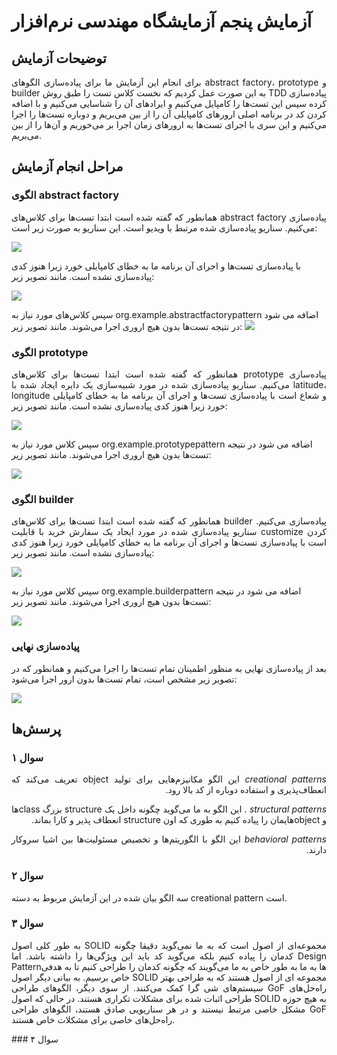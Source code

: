 # آزمایش پنجم آزمایشگاه مهندسی نرم‌افزار
## توضیحات آزمایش
<p align="justify">
برای انجام این آزمایش ما برای پیاده‌سازی الگوهای abstract factory، prototype و builder به این صورت عمل کردیم که نخست کلاس تست را طبق روش TDD پیاده‌سازی کرده سپس این تست‌ها را کامپایل می‌کنیم و ایرادهای آن را شناسایی می‌کنیم و با اضافه کردن کد در برنامه اصلی ارور‌های کامپایلی آن را از بین می‌بریم و دوباره تست‌ها را اجرا می‌کنیم و این سری با اجرای تست‌ها به ارور‌های زمان اجرا بر می‌خوریم و آن‌ها را از بین می‌بریم.
</p>

## مراحل انجام آزمایش

### الگوی abstract factory
<p align="justify">
همانطور که گفته شده است ابتدا تست‌ها برای کلاس‌های abstract factory پیاده‌سازی می‌کنیم. سناریو پیاده‌سازی شده مرتبط با ویدیو است. این سناریو به صورت زیر است:

  ![](https://github.com/re0078/SWE_Lab_HW6/assets/59199865/05538c17-7edb-468f-84ef-df5e9095c595)
  
با پیاده‌سازی تست‌ها و اجرای آن برنامه ما به خطای کامپایلی خورد زیرا هنوز کدی پیاده‌سازی نشده است. مانند تصویر زیر:

  ![](https://github.com/re0078/SWE_Lab_HW6/assets/59199865/4cddc140-565e-4254-b3c9-1126ee3071b8)
  
  سپس کلاس‌های مورد نیاز به org.example.abstractfactorypattern اضافه می ‌شود در نتیجه تست‌ها بدون هیچ اروری اجرا می‌شوند. مانند تصویر زیر:
  ![](https://github.com/re0078/SWE_Lab_HW6/assets/59199865/0759ba6c-fc99-4837-a968-269b79bafd33)
  
</p>

### الگوی prototype

<p align="justify">
  همانطور که گفته شده است ابتدا تست‌ها برای کلاس‌های prototype پیاده‌سازی می‌کنیم. سناریو پیاده‌سازی شده در مورد شبیه‌سازی یک دایره ایجاد شده با latitude،  longitude و شعاع است با پیاده‌سازی تست‌ها و اجرای آن برنامه ما به خطای کامپایلی خورد زیرا هنوز کدی پیاده‌سازی نشده است. مانند تصویر زیر:
  
  ![](https://github.com/re0078/SWE_Lab_HW6/assets/59199865/6e64bb04-b496-42a3-b976-995d04d9aad4)

  سپس کلاس‌ مورد نیاز به org.example.prototypepattern اضافه می ‌شود در نتیجه تست‌ها بدون هیچ اروری اجرا می‌شوند. مانند تصویر زیر:
  
![](https://github.com/re0078/SWE_Lab_HW6/assets/59199865/5d02ae1a-e7b1-4d3f-8381-b11f48325fd4)  
</p>

### الگوی builder

<p align="justify">
همانطور که گفته شده است ابتدا تست‌ها برای کلاس‌های builder پیاده‌سازی می‌کنیم. سناریو پیاده‌سازی شده در مورد ایجاد یک سفارش خرید با قابلیت customize کردن است با پیاده‌سازی تست‌ها و اجرای آن برنامه ما به خطای کامپایلی خورد زیرا هنوز کدی پیاده‌سازی نشده است. مانند تصویر زیر:
  
![](https://github.com/re0078/SWE_Lab_HW6/assets/59199865/3bb4047a-0715-4ea0-8da6-8e62b31b8469)
  
سپس کلاس‌ مورد نیاز به org.example.builderpattern اضافه می ‌شود در نتیجه تست‌ها بدون هیچ اروری اجرا می‌شوند. مانند تصویر زیر:
  
![](https://github.com/re0078/SWE_Lab_HW6/assets/59199865/af24cb3c-d3c8-49a4-b3c7-40c61fc9243c)  
  
</p>

### پیاده‌سازی نهایی
<p align="justify">
  بعد از پیاده‌سازی نهایی به منظور اطمینان تمام تست‌ها را اجرا می‌کنیم و همانطور که در تصویر زیر مشخص است، تمام تست‌ها بدون ارور اجرا می‌شود:
  
  ![](https://github.com/re0078/SWE_Lab_HW6/assets/59199865/4971e986-54db-463e-967f-4b7871af2a4d)
  </p>

## پرسش‌ها
### سوال ۱

<p dir="rtl" align="justify">
<i>
creational patterns
</i>
این الگو مکانیزم‌هایی برای تولید object تعریف می‌کند که انعطاف‌پذیری و استفاده دوباره از کد بالا رود.
</p>
  
<p dir="rtl" align="justify">
<i>
structural patterns
</i>.
  این الگو به ما می‌گوید چگونه داخل یک structure بزرگ classها و objectهایمان را پیاده کنیم به طوری که اون structure انعطاف پذیر و کارا بماند.
</p>

<p dir="rtl" align="justify">
<i>
behavioral patterns
</i>
این الگو با الگوریتم‌ها و تخصیص مسئولیت‌ها بین اشیا سروکار دارند.
</p>


### سوال ۲

سه الگو بیان شده در این آزمایش مربوط به دسته creational pattern است.


### سوال ۳
<p align="justify">
به طور کلی اصول SOLID مجموعه‌ای از اصول است که به ما نمی‌گوید دقیقا چگونه کدمان را پیاده کنیم بلکه می‌گوید کد باید این ویژگی‌‌ها را داشته باشد. اما Design Patternها به ما به طور خاص به ما می‌گویند که چگونه کدمان را طراحی کنیم تا به هدفی خاص برسیم.
به بیانی دیگر اصول SOLID مجموعه ای از اصول هستند که به طراحی بهتر سیستم‌های شی گرا کمک می‌کنند. از سوی دیگر، الگوهای طراحی GoF راه‌حل‌های طراحی اثبات شده برای مشکلات تکراری هستند. در حالی که اصول SOLID به هیچ حوزه مشکل خاصی مرتبط نیستند و در هر سناریویی صادق هستند، الگوهای طراحی GoF راه‌حل‌های خاصی برای مشکلات خاص هستند.
</p>
### سوال ۴






